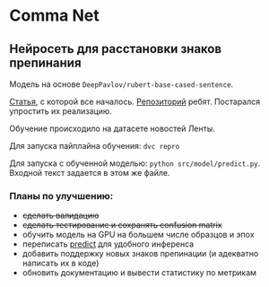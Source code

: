 # Comma Net

## Нейросеть для расстановки знаков препинания

Модель на основе `DeepPavlov/rubert-base-cased-sentence`.

[Статья](https://habr.com/ru/company/barsgroup/blog/563854/), с которой все началось.
[Репозиторий](https://github.com/sviperm/neuro-comma) ребят.
Постарался упростить их реализацию.

Обучение происходило на датасете новостей Ленты.

Для запуска пайплайна обучения: `dvc repro`

Для запуска с обученной моделью: `python src/model/predict.py`. Входной текст задается в этом же файле.

### Планы по улучшению:
- ~~сделать валидацию~~
- ~~сделать тестирование и сохранять confusion matrix~~
- обучить модель на GPU на большем числе образцов и эпох
- переписать [predict](./src/model/predict.py) для удобного инференса
- добавить поддержку новых знаков препинации (и адекватно написать их в коде)
- обновить документацию и вывести статистику по метрикам